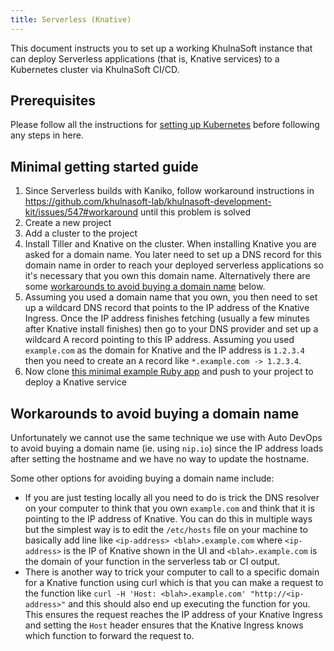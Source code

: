 ```yaml
---
title: Serverless (Knative)
---
```


This document instructs you to set up a working KhulnaSoft instance that can
deploy Serverless applications (that is, Knative services) to a Kubernetes cluster
via KhulnaSoft CI/CD.

## Prerequisites

Please follow all the instructions for [setting up Kubernetes](kubernetes/_index.md) before following
any steps in here.

## Minimal getting started guide

1. Since Serverless builds with Kaniko, follow workaround instructions
   in
   <https://github.com/khulnasoft-lab/khulnasoft-development-kit/issues/547#workaround>
   until this problem is solved
1. Create a new project
1. Add a cluster to the project
1. Install Tiller and Knative on the cluster.
   When installing Knative you are asked for a domain name. You later need
   to set up a DNS record for this domain name in order to reach your deployed
   serverless applications so it's necessary that you own this domain name.
   Alternatively there are some
   [workarounds to avoid buying a domain name](#workarounds-to-avoid-buying-a-domain-name) below.
1. Assuming you used a domain name that you own, you then need to set up a
   wildcard DNS record that points to the IP address of the Knative Ingress.
   Once the IP address finishes fetching (usually a few minutes after Knative
   install finishes) then go to your DNS provider and set up a wildcard A record
   pointing to this IP address. Assuming you used `example.com` as the domain
   for Knative and the IP address is `1.2.3.4` then you need to create an `A`
   record like `*.example.com -> 1.2.3.4`.
1. Now clone
   [this minimal example Ruby app](https://khulnasoft.com/khulnasoft-org/cluster-integration/knative-examples/knative-ruby-app-kubectl)
   and push to your project to deploy a Knative service

## Workarounds to avoid buying a domain name

Unfortunately we cannot use the same technique we use with Auto DevOps to avoid
buying a domain name (ie. using `nip.io`) since the IP address loads after
setting the hostname and we have no way to update the hostname.

Some other options for avoiding buying a domain name include:

- If you are just testing locally all you need to do is trick the DNS resolver
  on your computer to think that you own `example.com` and think that it is
  pointing to the IP address of Knative. You can do this in multiple ways but
  the simplest way is to edit the `/etc/hosts` file on your machine to
  basically add line like `<ip-address> <blah>.example.com` where
  `<ip-address>` is the IP of Knative shown in the UI and `<blah>.example.com`
  is the domain of your function in the serverless tab or CI output.
- There is another way to trick your computer to call to a specific domain for
  a Knative function using curl which is that you can make a request to the
  function like `curl -H 'Host: <blah>.example.com' "http://<ip-address>"` and
  this should also end up executing the function for you. This ensures the
  request reaches the IP address of your Knative Ingress and setting the `Host`
  header ensures that the Knative Ingress knows which function to forward the
  request to.
